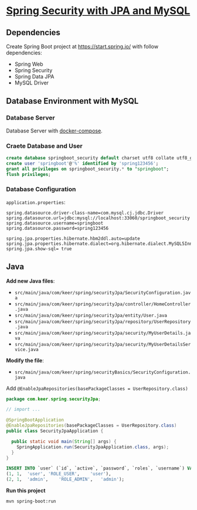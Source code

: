 # [Spring Security with JPA and MySQL](https://youtu.be/TNt3GHuayXs?list=PLqq-6Pq4lTTYTEooakHchTGglSvkZAjnE)

## Dependencies

Create Spring Boot project at https://start.spring.io/ with follow dependencies:

- Spring Web
- Spring Security
- Spring Data JPA
- MySQL Driver

## Database Environment with MySQL

### Database Server

Database Server with [docker-compose](https://github.com/keer2345/docker-databases-with-adminer).

### Craete Database and User

``` sql
create database springboot_security default charset utf8 collate utf8_general_ci;
create user 'springboot'@'%' identified by 'spring123456';
grant all privileges on springboot_security.* to "springboot";
flush privileges;
```

### Database Configuration

`application.properties`:

``` properties
spring.datasource.driver-class-name=com.mysql.cj.jdbc.Driver
spring.datasource.url=jdbc:mysql://localhost:33060/springboot_security
spring.datasource.username=springboot
spring.datasource.password=spring123456

spring.jpa.properties.hibernate.hbm2ddl.auto=update
spring.jpa.properties.hibernate.dialect=org.hibernate.dialect.MySQL5InnoDBDialect
spring.jpa.show-sql= true
```

## Java
**Add new Java files**:
- `src/main/java/com/keer/spring/securityJpa/SecurityConfiguration.java`
- `src/main/java/com/keer/spring/securityJpa/controller/HomeController.java`
- `src/main/java/com/keer/spring/securityJpa/entity/User.java`
- `src/main/java/com/keer/spring/securityJpa/repository/UserRepository.java`
- `src/main/java/com/keer/spring/securityJpa/security/MyUserDetails.java`
- `src/main/java/com/keer/spring/securityJpa/security/MyUserDetailsService.java`
  
**Modify the file**:

- `src/main/java/com/keer/spring/securityBasics/SecurityConfiguration.java`

Add `@EnableJpaRepositories(basePackageClasses = UserRepository.class)`
``` java
package com.keer.spring.securityJpa;

// import ...

@SpringBootApplication
@EnableJpaRepositories(basePackageClasses = UserRepository.class)
public class SecurityJpaApplication {

  public static void main(String[] args) {
    SpringApplication.run(SecurityJpaApplication.class, args);
  }
}
```
``` sql
INSERT INTO `user` (`id`, `active`, `password`, `roles`, `username`) VALUES
(1,	1,	'user',	'ROLE_USER',	'user'),
(2,	1,	'admin',	'ROLE_ADMIN',	'admin');
```

**Run this project**

```
mvn spring-boot:run
```